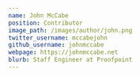 ```yaml
---
name: John McCabe
position: Contributor
image_path: /images/author/john.png
twitter_username: mccabejohn
github_username: johnmccabe
webpage: https://johnmccabe.net
blurb: Staff Engineer at Proofpoint
---
```

